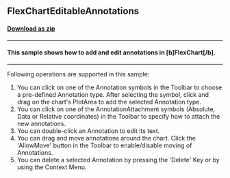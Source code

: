 ## FlexChartEditableAnnotations
#### [Download as zip](https://downgit.github.io/#/home?url=https://github.com/GrapeCity/ComponentOne-UWP-Samples/tree/master/C1.UWP.FlexChart/CS/FlexChartEditableAnnotations/FlexChartEditableAnnotations)
____
#### This sample shows how to add and edit annotations in [b]FlexChart[/b].
____
Following operations are supported in this sample:

1. You can click on one of the Annotation symbols in the Toolbar to choose a pre-defined Annotation type. After selecting the symbol, click and drag on the chart's PlotArea to add the selected Annotation type.
2. You can click on one of the AnnotationAttachment symbols (Absolute, Data or Relative coordinates) in the Toolbar to specify how to attach the new annotations.
3. You can double-click an Annotation to edit its text.
4. You can drag and move annotations around the chart. Click the 'AllowMove' button in the Toolbar to enable/disable moving of Annotations.
5. You can delete a selected Annotation by pressing the 'Delete' Key or by using the Context Menu.
